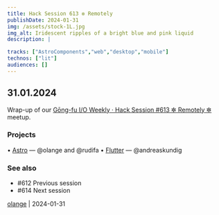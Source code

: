 ```yaml
---
title: Hack Session 613 ✼ Remotely
publishDate: 2024-01-31
img: /assets/stock-1L.jpg
img_alt: Iridescent ripples of a bright blue and pink liquid
description: |

tracks: ["AstroComponents","web","desktop","mobile"]
technos: ["lit"]
audiences: []
---
```


## 31.01.2024

Wrap-up of our [Gōng-fu I/O Weekly · Hack Session #613 ✼ Remotely ✼](https://www.meetup.com/fr-FR/gōngfuio/events/298490574/) meetup.

### Projects

• [Astro](https://astro.build) — @olange and @rudifa
• [Flutter](https://flutter.dev) — @andreaskundig

### See also

* #612 Previous session
* #614 Next session

[olange](https://github.com/olange) | 2024-01-31


